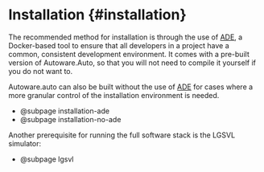 Installation {#installation}
============

The recommended method for installation is through the use of [ADE](https://ade-cli.readthedocs.io/en/latest/),
a Docker-based tool to ensure that all developers in a project have a common, consistent development
environment. It comes with a pre-built version of Autoware.Auto, so that you will not need to compile it yourself
if you do not want to.

Autoware.auto can also be built without the use of [ADE](https://ade-cli.readthedocs.io/en/latest/)
for cases where a more granular control of the installation environment is needed.

- @subpage installation-ade
- @subpage installation-no-ade

Another prerequisite for running the full software stack is the LGSVL simulator:

- @subpage lgsvl
